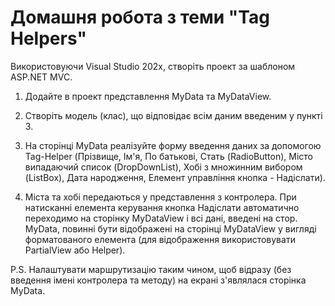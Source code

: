 # Домашня робота з теми "Tag Helpers"


Використовуючи Visual Studio 202x, створіть проект за шаблоном ASP.NET MVC.

1. Додайте в проект представлення MyData та MyDataView.
   
2. Створіть модель (клас), що відповідає всім даним введеним у пункті 3.
   
3. На сторінці MyData реалізуйте форму введення даних за допомогою Tag-Helper (Прізвище, Ім'я, По батькові, Стать (RadioButton),
    Місто випадаючий список (DropDownList), Хобі з множинним вибором (ListBox), Дата народження,
    Елемент управління кнопка - Надіслати).
   
4. Міста та хобі передаються у представлення з контролера.
    При натисканні елемента керування кнопка Надіслати автоматично переходимо на сторінку MyDataView і всі дані, введені на стор. MyData,
    повинні бути відображені на сторінці MyDataView у вигляді форматованого елемента (для відображення використовувати PartialView або Helper).

P.S. Налаштувати маршрутизацію таким чином, щоб відразу (без введення імені контролера та методу) на екрані з'являлася сторінка MyData.
